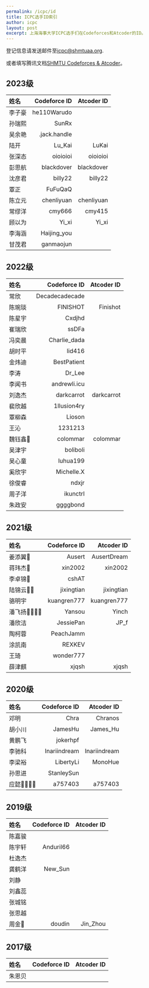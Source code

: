 ```yaml
---
permalink: /icpc/id
title: ICPC选手ID索引
author: icpc
layout: post
excerpt: 上海海事大学ICPC选手们在Codeforces和Atcoder的ID。
---
```


登记信息请发送邮件至[icpc@shmtuaa.org](mailto:icpc@shmtuaa.org).

或者填写腾讯文档[SHMTU Codeforces & Atcoder](https://docs.qq.com/sheet/DUlBLV295UHJ6Zkhq?tab=BB08J2)。

## 2023级

| 姓名  | Codeforce ID | Atcoder ID |
|:----|-------------:|-----------:|
| 李子豪 |  he110Warudo |            |
| 孙瑞熙 |        SunRx |            |
| 吴余艳 | .jack.handle |            |
| 陆开   |       Lu_Kai |      LuKai |
| 张深态 |     oioioioi |   oioioioi |
| 彭思航 |   blackdover | blackdover |
| 沈彦君 |      billy22 |    billy22 |
| 覃正   |      FuFuQaQ |            |
| 陈立元 |   chenliyuan | chenliyuan |
| 常缪洋 |       cmy666 |    cmy415  |
| 顾以为 |        Yi_xi |      Yi_xi |
| 李海涵 |  Haijing_you |            |
| 甘茂君 |    ganmaojun |

## 2022级

| 姓名    |   Codeforce ID | Atcoder ID |
|:------|---------------:|-----------:|
| 常欣    | Decadecadecade |            |
| 陈琬琰   |       FINISHOT |   Finishot |
| 陈星宇   |         Cxdjhd |            |
| 崔瑞欣   |          ssDFa |            |
| 冯奕晨   |   Charlie_dada |            |
| 胡时平   |         lid416 |            |
| 金炜迪   |    BestPatient |            |
| 李涛    |         Dr_Lee |            |
| 李闻书   |   andrewli.icu |            |
| 刘逸杰   |     darkcarrot | darkcarrot |
| 裴欣越   |    1llusion4ry |            |
| 覃柳森   |         Lioson |            |
| 王沁    |        1231213 |            |
| 魏钰鑫🥉 |       colommar |   colommar |
| 吴津宇   |       boliboli |            |
| 吴心童   |       luhua199 |            |
| 奚欣宇   |     Michelle.X |            |
| 徐俊睿   |          ndxjr |            |
| 周子洋   |       ikunctrl |            |
| 朱政安   |       ggggbond |            |

## 2021级

| 姓名          | Codeforce ID |  Atcoder ID |
|:------------|-------------:|------------:|
| 姜添翼🥉       |       Ausert | AusertDream |
| 蒋玮杰🥉       |      xin2002 |     xin2002 |
| 李卓锦🥈       |        cshAT |             |
| 陆锦云🥈🥈     |   jixingtian |  jixingtian |
| 骆明宇         |  kuangren777 | kuangren777 |
| 潘飞扬🥈🥈🥈🥉 |       Yansou |       Yinch |
| 潘欣洁         |    JessiePan |        JP_f |
| 陶柯蓉         |    PeachJamm |             |
| 涂凯南         |       REXKEV |             |
| 王琦	         |    wonder777 |             |
| 薛津麒         |        xjqsh |       xjqsh |

## 2020级

| 姓名          | Codeforce ID |   Atcoder ID |
|:------------|-------------:|-------------:|
| 邓明	         |         Chra |      Chranos |
| 胡小川         |      JamesHu |     James_Hu |
| 黄鹏飞         |     jokerhpf |              |
| 李驰科         | Inariindream | Inariindream |
| 李梁裕         |    LibertyLi |      MonoHue |
| 孙思进         |   StanleySun |              |
| 应懿🥈🥈🥈🥉	 |      a757403 |      a757403 |

## 2019级

| 姓名    | Codeforce ID | Atcoder ID |
|:------|-------------:|-----------:|
| 陈嘉骏   |              |            |
| 陈宇轩   |    Anduril66 |            |
| 杜逸杰   |              |            |
| 龚鹤洋   |      New_Sun |            |
| 刘静    |              |            |
| 刘鑫蕊   |              |            |
| 张城铭	  |              |            |
| 张思越	  |              |            |
| 周金🥉	 |       doudin |   Jin_Zhou |

## 2017级
| 姓名  | Codeforce ID | Atcoder ID |
|:----|-------------:|-----------:|
| 朱恩贝 |              |            |
